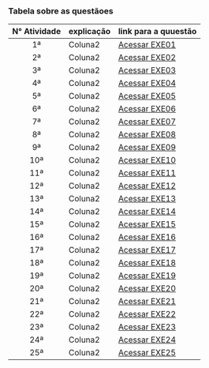 ### Tabela sobre as questãoes

| N° Atividade | explicação  | link para a quuestão |
|:------------:|-------------|-------------|
|      1ª      |   Coluna2   | [Acessar EXE01](EXE01)   |
|      2ª      |   Coluna2   | [Acessar EXE02](EXE02)   |
|      3ª      |   Coluna2   | [Acessar EXE03](EXE03)   |
|      4ª      |   Coluna2   | [Acessar EXE04](EXE04)   |
|      5ª      |   Coluna2   | [Acessar EXE05](EXE05)   |
|      6ª      |   Coluna2   | [Acessar EXE06](EXE06)   |
|      7ª      |   Coluna2   | [Acessar EXE07](EXE07)   |
|      8ª      |   Coluna2   | [Acessar EXE08](EXE08)   |
|      9ª      |   Coluna2   | [Acessar EXE09](EXE09)   |
|      10ª     |   Coluna2   | [Acessar EXE10](EXE10)   |
|      11ª     |   Coluna2   | [Acessar EXE11](EXE11)   |
|      12ª     |   Coluna2   | [Acessar EXE12](EXE12)   |
|      13ª     |   Coluna2   | [Acessar EXE13](EXE13)   |
|      14ª     |   Coluna2   | [Acessar EXE14](EXE14)   |
|      15ª     |   Coluna2   | [Acessar EXE15](EXE15)   |
|      16ª     |   Coluna2   | [Acessar EXE16](EXE16)   |
|      17ª     |   Coluna2   | [Acessar EXE17](EXE17)   |
|      18ª     |   Coluna2   | [Acessar EXE18](EXE18)   |
|      19ª     |   Coluna2   | [Acessar EXE19](EXE19)   |
|      20ª     |   Coluna2   | [Acessar EXE20](EXE20)   |
|      21ª     |   Coluna2   | [Acessar EXE21](EXE21)   |
|      22ª     |   Coluna2   | [Acessar EXE22](EXE22)   |
|      23ª     |   Coluna2   | [Acessar EXE23](EXE23)   |
|      24ª     |   Coluna2   | [Acessar EXE24](EXE24)   |
|      25ª     |   Coluna2   | [Acessar EXE25](EXE25)   |



